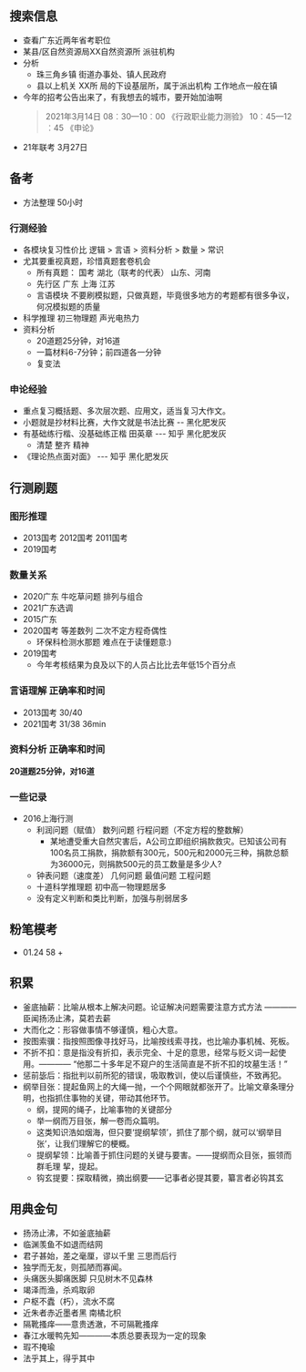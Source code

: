 ## 搜索信息
+ 查看广东近两年省考职位
+ 某县/区自然资源局XX自然资源所 派驻机构
+ 分析
  + 珠三角乡镇 街道办事处、镇人民政府
  + 县以上机关 XX所 局的下设基层所，属于派出机构 工作地点一般在镇
+ 今年的招考公告出来了，有我想去的城市，要开始加油啊
  >   2021年3月14日 
  08︰30—10︰00  《行政职业能力测验》
  10︰45—12︰45  《申论》
+ 21年联考 3月27日



## 备考

+ 方法整理  50小时

### 行测经验
+ 各模块复习性价比 逻辑 > 言语 > 资料分析 > 数量 > 常识
+ 尤其要重视真题，珍惜真题套卷机会
  + 所有真题： 国考 湖北（联考的代表） 山东、河南
  + 先行区 广东 上海 江苏
  + 言语模块 不要刷模拟题，只做真题，毕竟很多地方的考题都有很多争议，何况模拟题的质量
+ 科学推理 初三物理题 声光电热力  
+ 资料分析
  + 20道题25分钟，对16道
  + 一篇材料6-7分钟；前四道各一分钟
  + 复变法

### 申论经验
+ 重点复习概括题、多次层次题、应用文，适当复习大作文。
+ 小题就是抄材料比赛，大作文就是书法比赛 -- 黑化肥发灰
+ 有基础练行楷、没基础练正楷  田英章  --- 知乎 黑化肥发灰
  + 清楚 整齐 精神
+ 《理论热点面对面》 --- 知乎 黑化肥发灰





## 行测刷题
### 图形推理
+ 2013国考 2012国考 2011国考
+ 2019国考

### 数量关系
+ 2020广东 牛吃草问题 排列与组合
+ 2021广东选调
+ 2015广东 
+ 2020国考 等差数列  二次不定方程奇偶性 
  + 环保科检测水那题 难点在于读懂题意:)
+ 2019国考
  + 今年考核结果为良及以下的人员占比比去年低15个百分点
### 言语理解 正确率和时间
+ 2013国考 30/40
+ 2021国考 31/38 36min

### 资料分析 正确率和时间
**20道题25分钟，对16道**








### 一些记录
+ 2016上海行测
  + 利润问题（赋值） 数列问题  行程问题（不定方程的整数解）  
    + 某地遭受重大自然灾害后，A公司立即组织捐款救灾。已知该公司有100名员工捐款，捐款额有300元，500元和2000元三种，捐款总额为36000元，则捐款500元的员工数量是多少人? 
  + 钟表问题（速度差） 几何问题  最值问题  工程问题
  + 十道科学推理题 初中高一物理题居多
  + 没有定义判断和类比判断，加强与削弱居多

## 粉笔模考
+ 01.24  58
  + 

## 积累
+ 釜底抽薪：比喻从根本上解决问题。论证解决问题需要注意方式方法  ———— 臣闻扬汤止沸，莫若去薪
+ 大而化之：形容做事情不够谨慎，粗心大意。
+ 按图索骥：指按照图像寻找好马，比喻按线索寻找，也比喻办事机械、死板。
+ 不折不扣：意是指没有折扣，表示完全、十足的意思，经常与贬义词一起使用。———— “他那二十多年足不窥户的生活简直是不折不扣的坟墓生活！”
+ 惩前毖后：指批判以前所犯的错误，吸取教训，使以后谨慎些，不致再犯。
+ 纲举目张：提起鱼网上的大绳一抛，一个个网眼就都张开了。比喻文章条理分明，也指抓住事物的关键，带动其他环节。
  + 纲，提网的绳子，比喻事物的关键部分 
  + 举一纲而万目张，解一卷而众篇明。
  + 这类知识浩如烟海，但只要‘提纲挈领’，抓住了那个纲，就可以‘纲举目张’，让我们理解它的梗概。
  + 提纲挈领：比喻善于抓住问题的关键与要害。——提纲而众目张，振领而群毛理  挈，提起。
  + 钩玄提要：探取精微，摘出纲要——记事者必提其要，纂言者必钩其玄

## 用典金句
+ 扬汤止沸，不如釜底抽薪
+ 临渊羡鱼不如退而结网
+ 君子甚始，差之毫厘，谬以千里   三思而后行
+ 独学而无友，则孤陋而寡闻。  
+ 头痛医头脚痛医脚  只见树木不见森林
+ 竭泽而渔，杀鸡取卵
+ 户枢不蠹（朽），流水不腐
+ 近朱者赤近墨者黑  南橘北枳
+ 隔靴搔痒——意贵透澈，不可隔靴搔痒
+ 春江水暖鸭先知————本质总要表现为一定的现象
+ 瑕不掩瑜
+ 法乎其上，得乎其中